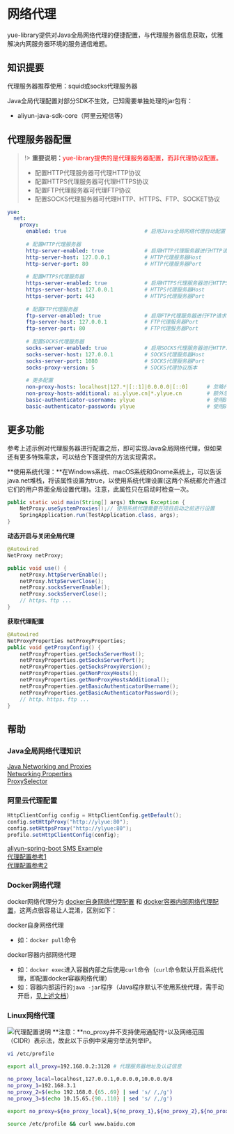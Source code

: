 # 网络代理
yue-library提供对Java全局网络代理的便捷配置，与代理服务器信息获取，优雅解决内网服务器环境的服务通信难题。

## 知识提要
代理服务器推荐使用：squid或socks代理服务器<br>

Java全局代理配置对部分SDK不生效，已知需要单独处理的jar包有：<br>
- aliyun-java-sdk-core（阿里云短信等）

## 代理服务器配置
> !> **重要说明：**<font color=red>yue-library提供的是代理服务器配置，而非代理协议配置。</font>
> - 配置HTTP代理服务器可代理HTTP协议
> - 配置HTTPS代理服务器可代理HTTPS协议
> - 配置FTP代理服务器可代理FTP协议
> - 配置SOCKS代理服务器可代理HTTP、HTTPS、FTP、SOCKET协议

```yml
yue:
  net:
    proxy:
      enabled: true                         # 启用Java全局网络代理自动配置（此项值为true，下面的配置才会生效）
	  
	  # 配置HTTP代理服务器
      http-server-enabled: true             # 启用HTTP代理服务器进行HTTP请求代理访问
      http-server-host: 127.0.0.1           # HTTP代理服务器Host
      http-server-port: 80                  # HTTP代理服务器Port
	  
	  # 配置HTTPS代理服务器
      https-server-enabled: true            # 启用HTTPS代理服务器进行HTTPS请求代理访问
      https-server-host: 127.0.0.1          # HTTPS代理服务器Host
      https-server-port: 443                # HTTPS代理服务器Port
	  
	  # 配置FTP代理服务器
      ftp-server-enabled: true              # 启用FTP代理服务器进行FTP请求代理访问
      ftp-server-host: 127.0.0.1            # FTP代理服务器Port
      ftp-server-port: 80                   # FTP代理服务器Port
	  
	  # 配置SOCKS代理服务器
      socks-server-enabled: true            # 启用SOCKS代理服务器进行HTTP、HTTPS、FTP、SOCKET请求代理访问
      socks-server-host: 127.0.0.1          # SOCKS代理服务器Host
      socks-server-port: 1080               # SOCKS代理服务器Port
      socks-proxy-version: 5                # SOCKS代理协议版本
	  
	  # 更多配置
      non-proxy-hosts: localhost|127.*|[::1]|0.0.0.0|[::0]      # 忽略代理地址，适用于发起HTTP、HTTPS、FTP、SOCKET请求时不进行代理访问（优先级高于其它配置）
      non-proxy-hosts-additional: ai.ylyue.cn|*.ylyue.cn        # 额外忽略地址（适用于不想覆盖默认值进行配置） 
      basic-authenticator-username: ylyue                       # 使用Basic认证方式，连接代理服务器的username
      basic-authenticator-password: ylyue                       # 使用Basic认证方式，连接代理服务器的password
```

## 更多功能
参考上述示例对代理服务器进行配置之后，即可实现Java全局网络代理，但如果还有更多特殊需求，可以结合下面提供的方法实现需求。

**使用系统代理：**在Windows系统、macOS系统和Gnome系统上，可以告诉java.net堆栈，将该属性设置为true，以使用系统代理设置(这两个系统都允许通过它们的用户界面全局设置代理)。注意，此属性只在启动时检查一次。
```java
public static void main(String[] args) throws Exception {
	NetProxy.useSystemProxies();// 使用系统代理需要在项目启动之前进行设置
	SpringApplication.run(TestApplication.class, args);
}
```

**动态开启与关闭全局代理**
```java
@Autowired
NetProxy netProxy;

public void use() {
	netProxy.httpServerEnable();
	netProxy.httpServerClose();
	netProxy.socksServerEnable();
	netProxy.socksServerClose();
	// https、ftp ...
}
```

**获取代理配置**
```java
@Autowired
NetProxyProperties netProxyProperties;
public void getProxyConfig() {
	netProxyProperties.getSocksServerHost();
	netProxyProperties.getSocksServerPort();
	netProxyProperties.getSocksProxyVersion();
	netProxyProperties.getNonProxyHosts();
	netProxyProperties.getNonProxyHostsAdditional();
	netProxyProperties.getBasicAuthenticatorUsername();
	netProxyProperties.getBasicAuthenticatorPassword();
	// http、https、ftp ...
}
```

## 帮助
### Java全局网络代理知识
[Java Networking and Proxies](https://docs.oracle.com/javase/8/docs/technotes/guides/net/proxies.html)<br>
[Networking Properties](https://docs.oracle.com/en/java/javase/11/docs/api/java.base/java/net/doc-files/net-properties.html)<br>
[ProxySelector](https://docs.oracle.com/en/java/javase/11/docs/api/java.base/java/net/ProxySelector.html)

### 阿里云代理配置
```java
HttpClientConfig config = HttpClientConfig.getDefault();
config.setHttpProxy("http://ylyue:80");
config.setHttpsProxy("http://ylyue:80");
profile.setHttpClientConfig(config);
```

[aliyun-spring-boot SMS Example](https://github.com/alibaba/aliyun-spring-boot/blob/master/aliyun-spring-boot-samples/aliyun-sms-spring-boot-sample/READMD-zh.md)<br>
[代理配置参考1](https://blog.csdn.net/luchenh/article/details/109246259)<br>
[代理配置参考2](https://segmentfault.com/a/1190000022663465)

### Docker网络代理
docker网络代理分为 [docker自身网络代理配置](https://docs.docker.com/config/daemon/systemd/) 和 [docker容器内部网络代理配置](https://docs.docker.com/network/proxy/)，这两点很容易让人混淆，区别如下：

docker自身网络代理
- 如：`docker pull`命令

docker容器内部网络代理
- 如：`docker exec`进入容器内部之后使用`curl`命令（`curl`命令默认开启系统代理，即配置docker容器网络代理）
- 如：容器内部运行的`java -jar`程序（Java程序默认不使用系统代理，需手动开启，[见上述文档](#更多功能)）

### Linux网络代理
![代理配置说明](https://donglin-file.oss-cn-chengdu.aliyuncs.com/mark/1605681527230.png)
**注意：**no_proxy并不支持使用通配符`*`以及网络范围（CIDR）表示法，故此以下示例中采用穷举法列举IP。
```bash
vi /etc/profile

export all_proxy=192.168.0.2:3128 # 代理服务器地址及认证信息

no_proxy_local=localhost,127.0.0.1,0.0.0.0,10.0.0.0/8
no_proxy_1=192.168.3.1
no_proxy_2=$(echo 192.168.0.{65..69} | sed 's/ /,/g')
no_proxy_3=$(echo 10.15.65.{90..110} | sed 's/ /,/g')

export no_proxy=${no_proxy_local},${no_proxy_1},${no_proxy_2},${no_proxy_3} # 不需要代理的IP

source /etc/profile && curl www.baidu.com
```